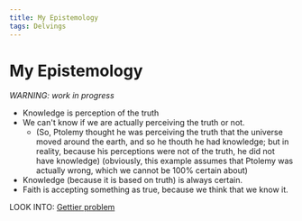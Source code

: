 ```yaml
---
title: My Epistemology
tags: Delvings
---
```


# My Epistemology

*WARNING: work in progress*
- Knowledge is perception of the truth
- We can't know if we are actually perceiving the truth or not.
	- (So, Ptolemy thought he was perceiving the truth that the universe moved around the earth, and so he thouth he had knowledge; but in reality, because his perceptions were not of the truth, he did not have knowledge) (obviously, this example assumes that Ptolemy was actually wrong, which we cannot be 100% certain about)
- Knowledge (because it is based on truth) is always certain.
- Faith is accepting something as true, because we think that we know it. 


LOOK INTO: [Gettier problem](https://en.m.wikipedia.org/wiki/Gettier_problem)